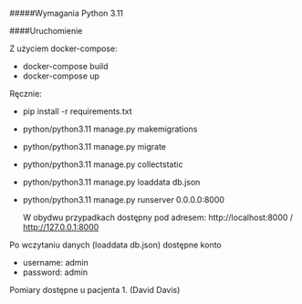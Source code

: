#####Wymagania
Python 3.11

####Uruchomienie

Z użyciem docker-compose:
- docker-compose build
- docker-compose up
  
Ręcznie:
- pip install -r requirements.txt
- python/python3.11 manage.py makemigrations
- python/python3.11 manage.py migrate
- python/python3.11 manage.py collectstatic
- python/python3.11 manage.py loaddata db.json
- python/python3.11 manage.py runserver 0.0.0.0:8000

  W obydwu przypadkach dostępny pod adresem:
  http://localhost:8000 / http://127.0.0.1:8000

Po wczytaniu danych (loaddata db.json) dostępne konto
- username: admin
- password: admin

Pomiary dostępne u pacjenta 1. (David Davis)
